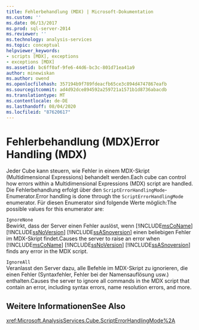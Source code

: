 ```yaml
---
title: Fehlerbehandlung (MDX) | Microsoft-Dokumentation
ms.custom: ''
ms.date: 06/13/2017
ms.prod: sql-server-2014
ms.reviewer: ''
ms.technology: analysis-services
ms.topic: conceptual
helpviewer_keywords:
- scripts [MDX], exceptions
- exceptions [MDX]
ms.assetid: bc6ff0af-9fe6-44d6-bc3c-801d71ea41a9
author: minewiskan
ms.author: owend
ms.openlocfilehash: 357194b9f789fdeacfb65ce3c894d4747867eafb
ms.sourcegitcommit: ad4d92dce894592a259721a1571b1d8736abacdb
ms.translationtype: MT
ms.contentlocale: de-DE
ms.lasthandoff: 08/04/2020
ms.locfileid: "87620617"
---
```

# <a name="error-handling-mdx"></a><span data-ttu-id="2a440-102">Fehlerbehandlung (MDX)</span><span class="sxs-lookup"><span data-stu-id="2a440-102">Error Handling (MDX)</span></span>
  <span data-ttu-id="2a440-103">Jeder Cube kann steuern, wie Fehler in einem MDX-Skript (Multidimensional Expressions) behandelt werden.</span><span class="sxs-lookup"><span data-stu-id="2a440-103">Each cube can control how errors within a Multidimensional Expressions (MDX) script are handled.</span></span> <span data-ttu-id="2a440-104">Die Fehlerbehandlung erfolgt über den `ScriptErrorHandlingMode`-Enumerator.</span><span class="sxs-lookup"><span data-stu-id="2a440-104">Error handling is done through the `ScriptErrorHandlingMode` enumerator.</span></span> <span data-ttu-id="2a440-105">Für diesen Enumerator sind folgende Werte möglich:</span><span class="sxs-lookup"><span data-stu-id="2a440-105">The possible values for this enumerator are:</span></span>  
  
 `IgnoreNone`  
 <span data-ttu-id="2a440-106">Bewirkt, dass der Server einen Fehler auslöst, wenn [!INCLUDE[msCoName](../../../includes/msconame-md.md)] [!INCLUDE[ssNoVersion](../../../includes/ssnoversion-md.md)] [!INCLUDE[ssASnoversion](../../../includes/ssasnoversion-md.md)] einen beliebigen Fehler im MDX-Skript findet.</span><span class="sxs-lookup"><span data-stu-id="2a440-106">Causes the server to raise an error when [!INCLUDE[msCoName](../../../includes/msconame-md.md)] [!INCLUDE[ssNoVersion](../../../includes/ssnoversion-md.md)] [!INCLUDE[ssASnoversion](../../../includes/ssasnoversion-md.md)] finds any error in the MDX script.</span></span>  
  
 `IgnoreAll`  
 <span data-ttu-id="2a440-107">Veranlasst den Server dazu, alle Befehle im MDX-Skript zu ignorieren, die einen Fehler (Syntaxfehler, Fehler bei der Namensauflösung usw.) enthalten.</span><span class="sxs-lookup"><span data-stu-id="2a440-107">Causes the server to ignore all commands in the MDX script that contain an error, including syntax errors, name resolution errors, and more.</span></span>  
  
## <a name="see-also"></a><span data-ttu-id="2a440-108">Weitere Informationen</span><span class="sxs-lookup"><span data-stu-id="2a440-108">See Also</span></span>  
 <xref:Microsoft.AnalysisServices.Cube.ScriptErrorHandlingMode%2A>  
  
  
